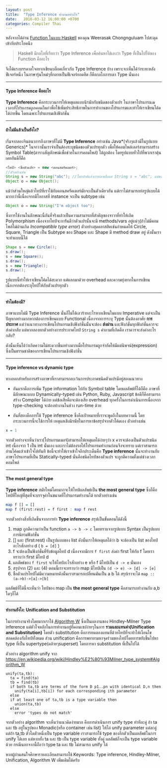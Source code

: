 ```yaml
---
layout: post
title:  "Type Inference ทำงานอย่างไร"
date:   2016-03-12 16:00:00 +0700
categories: Compiler Thai
---
```


หลังจากได้อ่าน [Function ในแบบ Haskell] ของคุณ Weerasak Chongnguluam ไปสะดุดเข้ากับประโยคนึง 

> Haskell มีกลไกที่เรียกว่า Type Inference เพื่อค้นหาได้เองว่า Type ที่เป็นไปได้ของ Function คืออะไร

จึงได้แรงบรรดาลใจอยากเขียนบล็อคเกี่ยวกับ Type Inference บ้าง เพราะจะเห็นได้ว่าระยะหลังฟีเจอร์หนึ่ง
ในภาษารุ่นใหม่ๆที่กลายเป็นฟีเจอร์ยอดฮิต ก็คือกลไกการเดา Type นั่นเอง

---


#### Type Inference คืออะไร
**Type Inference** คือกระบวนการให้เหตุผลแบบนิรนัยกับชนิดของตัวแปร ในภาษาโปรแกรม*ณ เวลาที่โปรแกรมถูกคอมไพล์*
เพื่อใช้เพิ่มประสิทธิภาพในการทำงานของโปรแกรมและทำให้เราเขียนโค้ดได้ง่ายขึ้น โดยเฉพาะโปรแกรมเชิงฟังก์ชั่น

---


#### ถ้าไม่มีแล้วเป็นยังไง?
เริ่มจากลองจินตนาการถึงภาษาที่ไม่มี **Type Inference** อย่างเช่น Java*(จริงๆแล้วมีในรูปแบบ Generics)* ในจาวานั้นเราจำเป็นต้องระบุชนิดของตัวแปรทุกตัว
เพื่อให้คอมไพล์เลอร์สามารถสร้าง Symbol Table(ตารางสัญลักษณ์เพื่อช่วยในการคอมไพล์) ได้ถูกต้อง โดยรูปแบบทั่วไปที่พวกเราคุ้นเคยกันดีก็คือ
        
```java
<ไทป์> <ชื่อตัวแปร> = new <คอนสตรัคเตอร์>;
//ตัวอย่างเช่น
String s = new String("abc"); //โดยปกติแล้วเราย่อเหลือแค่ String s = "abc"; แต่ขอให้เข้าใจว่ามันคือรูปแบบย่อ
Object o = new Object();
```
    
แม้ว่าส่วนใหญ่แล้วไทป์ที่เราใช้กับคอนสครัคเตอร์มักจะเป็นตัวเดียวกัน แต่เราไม่สามารถย่อรูปแบบได้มากกว่านี้เนื่องจากมีโอกาสที่ instance จะเป็น subtype เช่น


```java
Object o = new String("I'm object too");
```

ซึ่งการใช้งานในลักษณะนี้อันที่จริงแล้วเป็นความสามารถที่สำคัญของจาวาที่ทำให้เกิด Polymorphism เนื่องจากไทป์จะการันตีว่าตัวแปรนั้นจะมี methods/vars อยู่แน่ๆ(ถ้าไม่มีคอมไพล์ไม่ผ่านเกิด *Incompatible type error*)
ตัวอย่างสุดคลาสสิคเช่นกำหนดให้ Circle, Square, Triangle เป็น Subtype ของ Shape และ Shape มี method draw อยู่ ดังนั้นเราจะทำแบบนี้ได้

```java
Shape s = new Circle();
s.draw();
s = new Square();
s.draw();
s = new Triangle();
s.draw();
```

รูปแบบนี้ทำให้เราเขียนโค้ดได้สะดวก แต่แลกมาด้วย overhead และความยุ่งยากในการเขียนเนื่องจากต้องระบุไทป์ให้กับตัวแปรทุกตัว

---


#### ทำไมต้องมี?
ภาษาแบบไม่มี Type Inference นั้นก็ไม่ได้เลวร้ายอะไรหากเขียนในแบบ Imperative แต่จะเป็นปัญหาอย่างมากหากต้องการเขียนแบบ Functional เนื่องจากการระบุ Type นั้นต้องอาศัย
**การประกาศ** แต่ว่าแนวทางการเขียนโปรแกรมเชิงฟังก์ชั่นนั้นจะต้อง **ส่งผ่าน** และฟังก์ชั่นทุกฟังก์ชั่นควรจะส่งค่ากลับ แต่หากลองยกตัวอย่างการประกาศไทป์ `String s` คำถามที่เกิดคือ
เราควรจะส่งค่าอะไรกลับ?

ดังนั้นเห็นได้ว่าเกิดความไม่สะดวกขึ้นอย่างมากเมื่อโปรแกรมถูกจำกัดให้มีแต่นิพจน์(expression) ซึ่งเป็นธรรมชาติของการเขียนโปรแกรมเชิงฟังก์ชั่น

---


#### Type inference vs dynamic type
ทางออกสำหรับการสร้างภาษาที่เราสามารถละเว้นการประกาศชนิดตัวแปรมีอยู่สองแนวทาง 

- อันแรกคือการเพิ่ม Type information ไปกับ Symbol table โดยผลลัพธ์ที่ได้ก็คือ
ภาษาที่มีลักษณะแบบ Dynamically-typed เช่น Python, Ruby, Javascript ข้อดีก็คือสามารถสร้าง 
Compiler ได้ง่าย แต่ข้อเสียคือจะต้องเสีย overhead ทุกครั้งในการดำเนินการเนื่องจาก type-checking
จะต้องทำงานในช่วง run-time ด้วย

- อันที่สองคือการใช้ Type inference ซึ่งคือเป้าหมายที่เราจะพูดถึงในบทความนี้ โดยกระบวนการนี้จะใช้การให้
เหตุผลเชิงนิรนัยในการหาข้อสรุปจากตัวโค้ดเอง ตัวอย่างเช่น

```haskell
x = 1
```

จากตัวอย่างจะเห็นว่าเรา(โปรแกรมเมอร์)สามารถให้เหตุผลได้ง่ายๆว่า x ควรจะต้องเป็นตัวแปรชนิด int เนื่องจาก 1 เป็น int นั่นเอง
และเราไม่ต้องรอให้โปรแกรมทำงานก่อนจึงจะทราบ แต่เราสามารถอ่านโค้ดแล้วเข้าใจได้ทันที
ข้อนี้จะทำให้เราเข้าใจอีกประเด็นคือ **Type inference** นั้นจะทำงานกับภาษาโปรแกรมที่เป็น Statically-typed นั่นคือชนิดไทป์ของตัวแปร
จะถูกตีความตั้งแต่ช่วงเวลาคอมไพล์

---


#### The most general type
**Type inference** สมัยใหม่โดยมากจะให้ไทป์ผลลัพธ์เป็น **the most general type** ซึ่งก็คือไทป์ที่ใหญ่ที่สุดที่จะบรรจุค่าในขนาดที่โปรแกรมทำงานได้
ยกตัวอย่างเช่น

```haskell
map f [] = []
map f (first:rest) = f first : map f rest
```

จากตัวอย่างสิ่งที่เกิดขึ้นจากการทำ **Type inference** สรุปเป็นขั้นตอนได้ดังนี้

1. map ถูกตีความว่าเป็น function `a -> b -> c` โดยทราบจากรูปแบบ Syntax เป็นรูปแบบการนิยามฟังก์ชั่น
2. [] และ (first:rest) เป็นรูปแบบของ list ดังนั้นเราให้เหตุผลได้ว่า b จะต้องเป็น list ของไทป์อะไรสักอย่าง d ( `b = [d]` )
3. f จะต้องเป็นฟังก์ชั่นที่รับข้อมูลไทป์ d เนื่องจากมีการ `f first` ส่งค่า first ให้กับ f โดยเราทราบว่า first มีไทป์ d
4. ผลลัพธ์ของ `f first` จะให้ไทป์อะไรสักอย่าง e หรือ f มีไทป์เป็น `d -> e` นั่นเอง
5. สรุปจาก (2) และ (4) ตอนนี้เราจะทราบว่า map มีไทป์เป็น `(d -> e) -> [d] -> [e]`
6. ชื่อตัวแปรไทป์ไม่มีความหมายดังนั้นเราสามารถเปลี่ยนมันเป็น a b ได้ สรุปเราจะได้ `map :: (a->b)->[a]->[b]`

ผลลัพธ์ที่ได้นี้จะเห็นว่า ไทป์ของ map เป็น **the most general type** คือสามารถทำงานกับ a,b ใดๆก็ได้

---


#### ทำงานยังไง: Unification and Substitution
ในการทำงานจริงโดยมากเราใช้ [Algorithm W] ซึ่งเป็นผลงานของ Hindley-Milner Type inference
แต่หัวใจหลักในการทำงานอยู่ที่คอนเซปง่ายๆในการ **รวมและแทนค่า(Unification and Substitution)**
โดยตัว substitution คือการทดลองแทนที่ด้วยไทป์ที่จะทำให้เงื่อนไขสอดคล้องกับไทป์ทั้งหมด
ส่วน unification คือการพยายามหาจุดร่วมของไทป์โดยการขยับขึ้นไปหา type ที่เป็น supertype(คล้ายๆsuperset) โดยการหา substitution ที่เป็นไปได้ 

ตัวอย่าง algorithm unify จาก <https://en.wikipedia.org/wiki/Hindley%E2%80%93Milner_type_system#Algorithm_W>

```
unify(ta,tb):
  ta = find(ta)
  tb = find(tb)
  if both ta,tb are terms of the form D p1..pn with identical D,n then
    unify(ta[i],tb[i]) for each corresponding ith parameter
  else
  if at least one of ta,tb is a type variable then
    union(ta,tb)
  else
    error 'types do not match'
```

จากตัวอย่าง algorithm จะเห็นว่าแนวคิดง่ายมาก คือการดำเนินการ unify type ทำทีละคู่
ถ้า ta และ tb อยู่ในรูปของ Monadic(หรือ container เช่น list) ให้ไล่ unify parameter แต่ละคู่
แต่ถ้า ta,tb ตัวใดตัวหนึ่งเป็น type variable เราสามารถใช้ type ของอีกตัวเป็นผลลัพธ์ในการ unify ได้เลย
แต่หากทั้ง ta และ tb เป็น type variable ทั้งคู่ ผลลัพธ์ก็จะเป็น type variable ด้วย
กรณีนอกจากนี้ถือว่า type ta และ tb ไม่สามารถ unify ได้

หากผู้อ่านสนใจศึกษารายละเอียดสามารถใช้ Keywords: Type inference, Hindley-Milner, Unification, Algorithm W เพิ่มเติมได้ครับ

[Function ในแบบ Haskell]:https://medium.com/p/c403a9a2a7e9
[Algorithm W]:http://catamorph.de/documents/AlgorithmW.pdf
[HM Implementation in Haskell]:http://dev.stephendiehl.com/fun/006_hindley_milner.html
